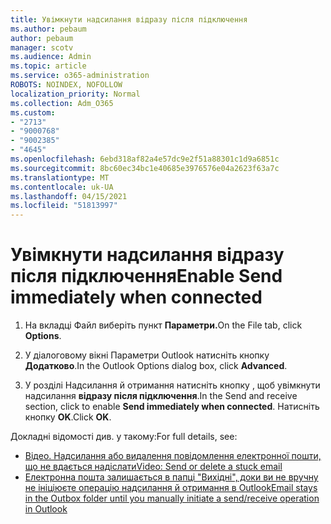 ```yaml
---
title: Увімкнути надсилання відразу після підключення
ms.author: pebaum
author: pebaum
manager: scotv
ms.audience: Admin
ms.topic: article
ms.service: o365-administration
ROBOTS: NOINDEX, NOFOLLOW
localization_priority: Normal
ms.collection: Adm_O365
ms.custom:
- "2713"
- "9000768"
- "9002385"
- "4645"
ms.openlocfilehash: 6ebd318af82a4e57dc9e2f51a88301c1d9a6851c
ms.sourcegitcommit: 8bc60ec34bc1e40685e3976576e04a2623f63a7c
ms.translationtype: MT
ms.contentlocale: uk-UA
ms.lasthandoff: 04/15/2021
ms.locfileid: "51813997"
---
```

# <a name="enable-send-immediately-when-connected"></a><span data-ttu-id="3046a-102">Увімкнути надсилання відразу після підключення</span><span class="sxs-lookup"><span data-stu-id="3046a-102">Enable Send immediately when connected</span></span>
 
1. <span data-ttu-id="3046a-103">На вкладці Файл виберіть пункт **Параметри.**</span><span class="sxs-lookup"><span data-stu-id="3046a-103">On the File tab, click **Options**.</span></span>

2. <span data-ttu-id="3046a-104">У діалоговому вікні Параметри Outlook натисніть кнопку **Додатково**.</span><span class="sxs-lookup"><span data-stu-id="3046a-104">In the Outlook Options dialog box, click **Advanced**.</span></span>

3. <span data-ttu-id="3046a-105">У розділі Надсилання й отримання натисніть кнопку , щоб увімкнути надсилання **відразу після підключення**.</span><span class="sxs-lookup"><span data-stu-id="3046a-105">In the Send and receive section, click to enable **Send immediately when connected**.</span></span> <span data-ttu-id="3046a-106">Натисніть кнопку **OK**.</span><span class="sxs-lookup"><span data-stu-id="3046a-106">Click **OK**.</span></span>

<span data-ttu-id="3046a-107">Докладні відомості див. у такому:</span><span class="sxs-lookup"><span data-stu-id="3046a-107">For full details, see:</span></span>
- [<span data-ttu-id="3046a-108">Відео. Надсилання або видалення повідомлення електронної пошти, що не вдається надіслати</span><span class="sxs-lookup"><span data-stu-id="3046a-108">Video: Send or delete a stuck email</span></span>](https://support.office.com/article/Video-Send-or-delete-an-email-stuck-in-your-outbox-26d5d34a-4e5f-444a-a9e8-44db04a94dec) 
- [<span data-ttu-id="3046a-109">Електронна пошта залишається в папці "Вихідні", доки ви не вручну не ініціюєте операцію надсилання й отримання в Outlook</span><span class="sxs-lookup"><span data-stu-id="3046a-109">Email stays in the Outbox folder until you manually initiate a send/receive operation in Outlook</span></span>](https://support.microsoft.com/help/2797572/email-stays-in-the-outbox-folder-until-you-manually-initiate-a-send-re)
